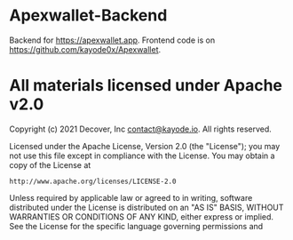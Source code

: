# Apexwallet-Backend
Backend for https://apexwallet.app.
Frontend code is on https://github.com/kayode0x/Apexwallet.

# All materials licensed under Apache v2.0
Copyright (c) 2021 Decover, Inc <contact@kayode.io>.
All rights reserved.

Licensed under the Apache License, Version 2.0 (the "License");
you may not use this file except in compliance with the License.
You may obtain a copy of the License at

    http://www.apache.org/licenses/LICENSE-2.0

Unless required by applicable law or agreed to in writing, software
distributed under the License is distributed on an "AS IS" BASIS,
WITHOUT WARRANTIES OR CONDITIONS OF ANY KIND, either express or implied.
See the License for the specific language governing permissions and
